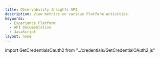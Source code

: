 ```yaml
---
title: Observability Insights API
description: View metrics on various Platform activities.
keywords: 
  - Experience Platform
  - API Documentation
  - JavaScript
layout: none
--- 
```


import GetCredentialsOauth2 from "../credentials/GetCredentialOAuth2.js"

<GetCredentialsOauth2 />

<RedoclyAPIBlock disableSearch="true" ctrlFHijack="false" src="/experience-platform-apis/swagger-specs/observability-insights.yaml"/>
